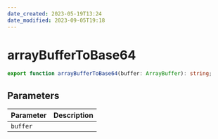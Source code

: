 ```yaml
---
date_created: 2023-05-19T13:24
date_modified: 2023-09-05T19:18
---
```

# arrayBufferToBase64

```ts
export function arrayBufferToBase64(buffer: ArrayBuffer): string;
```

## Parameters

| Parameter | Description |
|-----------|-------------|
| `buffer` | |
